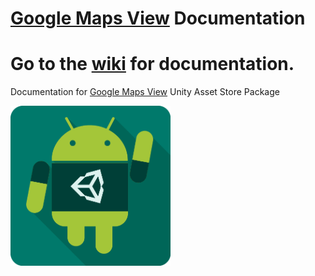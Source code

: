 # [Google Maps View](http://u3d.as/JUn) Documentation

# Go to the [wiki](https://github.com/TarasOsiris/unity-google-maps-docs/wiki) for documentation.

Documentation for [Google Maps View](http://u3d.as/JUn) Unity Asset Store Package

<img src="https://raw.githubusercontent.com/TarasOsiris/android-goodies-docs/master/images/logo.png" width="256" height="256">
